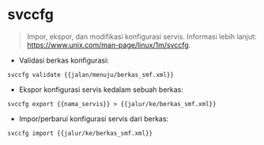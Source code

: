 # svccfg

> Impor, ekspor, dan modifikasi konfigurasi servis.
> Informasi lebih lanjut: <https://www.unix.com/man-page/linux/1m/svccfg>.

- Validasi berkas konfigurasi:

`svccfg validate {{jalan/menuju/berkas_smf.xml}}`

- Ekspor konfigurasi servis kedalam sebuah berkas:

`svccfg export {{nama_servis}} > {{jalur/ke/berkas_smf.xml}}`

- Impor/perbarui konfigurasi servis dari berkas:

`svccfg import {{jalur/ke/berkas_smf.xml}}`

